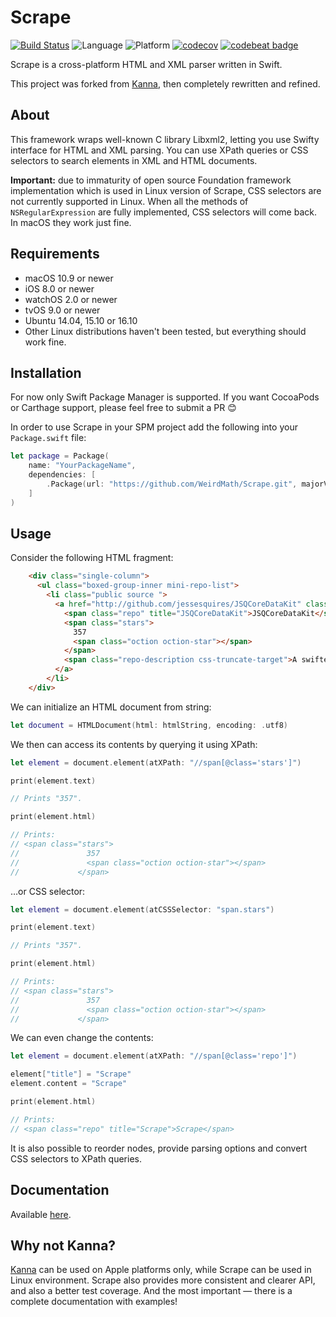 # Scrape
[![Build Status](https://travis-ci.org/WeirdMath/Scrape.svg?branch=master)](https://travis-ci.org/WeirdMath/Scrape)
![Language](https://img.shields.io/badge/Swift-3.0-orange.svg)
![Platform](https://img.shields.io/badge/platform-Linux%20%7C%20macOS%20%7C%20iOS%20%7C%20watchOS%20%7C%20tvOS-lightgrey.svg)
[![codecov](https://codecov.io/gh/WeirdMath/Scrape/branch/master/graph/badge.svg)](https://codecov.io/gh/WeirdMath/Scrape)
[![codebeat badge](https://codebeat.co/badges/d2568e1a-5443-492b-9976-c80f8a807150)](https://codebeat.co/projects/github-com-weirdmath-scrape)

Scrape is a cross-platform HTML and XML parser written in Swift.

This project was forked from [Kanna](https://github.com/tid-kijyun/Kanna), then completely rewritten and refined.

## About

This framework wraps well-known C library Libxml2, letting you use Swifty interface for HTML and XML parsing. You can use XPath queries or CSS selectors to search elements in XML and HTML documents.

**Important:**
due to immaturity of open source Foundation framework implementation which is used in Linux version
of Scrape, CSS selectors are not currently supported in Linux. When all the methods of `NSRegularExpression` are fully implemented, CSS selectors will come back. In macOS they work just fine.

## Requirements

* macOS 10.9 or newer
* iOS 8.0 or newer
* watchOS 2.0 or newer
* tvOS 9.0 or newer
* Ubuntu 14.04, 15.10 or 16.10
* Other Linux distributions haven't been tested, but everything should work fine.


## Installation
For now only Swift Package Manager is supported. If you want CocoaPods or Carthage support, please feel free
to submit a PR 😊

In order to use Scrape in your SPM project add the following into your `Package.swift` file:

```swift
let package = Package(
    name: "YourPackageName",
    dependencies: [
        .Package(url: "https://github.com/WeirdMath/Scrape.git", majorVersion: 1)
    ]
)	
```


## Usage

Consider the following HTML fragment:

```html
    <div class="single-column">
      <ul class="boxed-group-inner mini-repo-list">
        <li class="public source ">
          <a href="http://github.com/jessesquires/JSQCoreDataKit" class="mini-repo-list-item css-truncate">
            <span class="repo" title="JSQCoreDataKit">JSQCoreDataKit</span>
            <span class="stars">
              357
              <span class="oction oction-star"></span>
            </span>
            <span class="repo-description css-truncate-target">A swifter Core Data stack</span>
          </a>
        </li>
    </div>
```

We can initialize an HTML document from string:

```swift
let document = HTMLDocument(html: htmlString, encoding: .utf8)
```

We then can access its contents by querying it using XPath:

```swift
let element = document.element(atXPath: "//span[@class='stars']")

print(element.text)

// Prints "357".

print(element.html)

// Prints:
// <span class="stars">
//               357
//               <span class="oction oction-star"></span>
//             </span>
```

…or CSS selector:

```swift
let element = document.element(atCSSSelector: "span.stars")

print(element.text)

// Prints "357".

print(element.html)

// Prints:
// <span class="stars">
//               357
//               <span class="oction oction-star"></span>
//             </span>
```

We can even change the contents:

```swift
let element = document.element(atXPath: "//span[@class='repo']")

element["title"] = "Scrape"
element.content = "Scrape"

print(element.html)

// Prints:
// <span class="repo" title="Scrape">Scrape</span>
```
It is also possible to reorder nodes, provide parsing options and convert CSS selectors to XPath queries.

## Documentation

Available [here](https://weirdmath.github.io/Scrape/).

## Why not Kanna?

[Kanna](https://github.com/tid-kijyun/Kanna) can be used on Apple platforms only, while Scrape can be used
in Linux environment. Scrape also provides more consistent and clearer API, and also a better test coverage.
And the most important — there is a complete documentation with examples!


